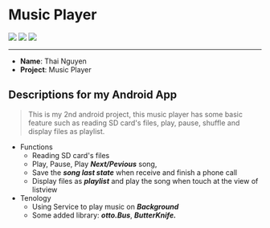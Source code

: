 # Music Player
![](http://vi.apps1pro.com/img/android.png)
![](http://tools.android.com/_/rsrc/1460493325829/config/customLogo.gif?revision=1)
![](http://is3.mzstatic.com/image/thumb/Purple1/v4/00/8f/6e/008f6e92-acb3-f837-e7de-1f4d66bf8c26/source/100x100bb.jpg)

-----------------
* __Name__: Thai Nguyen
* __Project__: Music Player
## Descriptions for my Android App
>This is my 2nd android project, this music player has some basic feature such as reading SD card's files, play, pause, shuffle and display files as playlist.

* Functions
  * Reading SD card's files
  * Play, Pause, Play *__Next/Pevious__* song, 
  * Save the *__song last state__* when receive and finish a phone call
  * Display files as *__playlist__* and play the song when touch at the view of listview
* Tenology
  * Using Service to play music on *__Background__*
  * Some added library: *__otto.Bus__*, *__ButterKnife.__*
